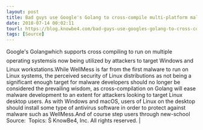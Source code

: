 ```yaml
---
layout: post
title: Bad guys use Google's Golang to cross-compile multi-platform malware
date: 2018-07-14 00:02:11
tourl: https://blog.knowbe4.com/bad-guys-use-googles-golang-to-cross-compile-multi-platform-malware
tags: [Source]
---
```

Google's Golangwhich supports cross compiling to run on multiple operating systemsis now being utilized by attackers to target Windows and Linux workstations.While WellMess is far from the first malware to run on Linux systems, the perceived security of Linux distributions as not being a significant enough target for malware developers should no longer be considered the prevailing wisdom, as cross-compilation on Golang will ease malware development to an extent for attackers looking to target Linux desktop users. As with Windows and macOS, users of Linux on the desktop should install some type of antivirus software in order to protect against malware such as WellMess.And of course step users through new-school Source:  Topics: Š KnowBe4, Inc. All rights reserved. | 